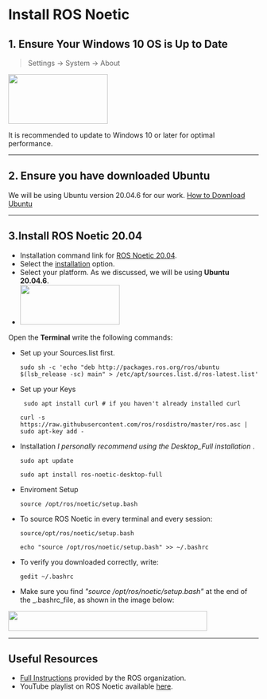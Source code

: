 

# **Install ROS Noetic**


## **1. Ensure Your Windows 10 OS is Up to Date**
 > Settings -> System -> About
<img src="https://github.com/alanoudmk/Install-ROS-Noetic-on-WSL/assets/127528672/486e095d-68b7-4ca9-af96-f375bcaf0d60" width="200" height="100">

 It is recommended to update to Windows 10 or later for optimal performance.


***


## **2. Ensure you have downloaded Ubuntu**
We will be using Ubuntu version 20.04.6 for our work.
[How to Download Ubuntu](https://github.com/alanoudmk/Install-Ubuntu-20.04.6-On-VirtualBox) 


***



## **3.Install ROS Noetic 20.04**
- Installation command link for [ROS Noetic 20.04](https://wiki.ros.org/ROS/Installation).
- Select the [installation](https://wiki.ros.org/Installation) option.
- Select your platform. As we discussed, we will be using **Ubuntu 20.04.6**.
- <img src="https://github.com/alanoudmk/Install-ROS-Noetic-on-WSL/assets/127528672/f23c3c90-cbfe-433f-906b-702564c32876" width="200" height="80">


 Open the **Terminal** write the following commands: 
- Set up your Sources.list first.
    ```
   sudo sh -c 'echo "deb http://packages.ros.org/ros/ubuntu $(lsb_release -sc) main" > /etc/apt/sources.list.d/ros-latest.list'
   ```
- Set up your Keys
  ```
   sudo apt install curl # if you haven't already installed curl
   ```
   ```
   curl -s https://raw.githubusercontent.com/ros/rosdistro/master/ros.asc | sudo apt-key add -
   ```
- Installation _I personally recommend using the Desktop_Full installation_ .
   ```
  sudo apt update
   ```
  ```
  sudo apt install ros-noetic-desktop-full
  ```
- Enviroment Setup
  ```
  source /opt/ros/noetic/setup.bash
  ```
- To source ROS Noetic in every terminal and every session:
  ```
  source/opt/ros/noetic/setup.bash
  ```
  ```
  echo "source /opt/ros/noetic/setup.bash" >> ~/.bashrc
  ```
- To verify you downloaded correctly, write: 
   ```
   gedit ~/.bashrc
   ```
- Make sure you find _"source /opt/ros/noetic/setup.bash"_ at the end of the _.bashrc_file, as shown in the image below: 

<img src="https://github.com/alanoudmk/Install-ROS-Noetic-on-WSL/assets/127528672/5f56c79b-b2d6-47e7-a75e-bbe7ab86c023" width="400" height="40">
 

***



## **Useful Resources**

- [Full Instructions](https://wiki.ros.org/Installation/Ubuntu) provided by the ROS organization.
- YouTube playlist on ROS Noetic available [here](https://youtu.be/Qk4vLFhvfbI?si=vQ72YrGRS629p7wb).




 
